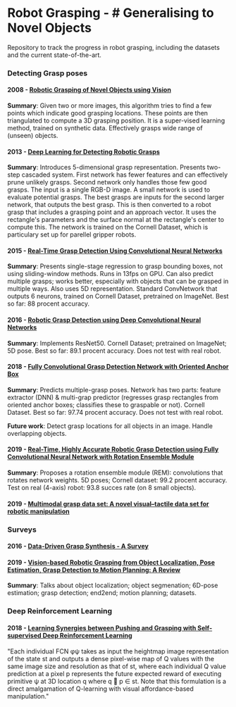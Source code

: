 # Robot Grasping - # Generalising to Novel Objects
Repository to track the progress in robot grasping, including the datasets and the current state-of-the-art.

### Detecting Grasp poses

#### 2008 - [Robotic Grasping of Novel Objects using Vision](http://pr.cs.cornell.edu/grasping/IJRR_saxena_etal_roboticgraspingofnovelobjects.pdf)
**Summary**: Given two or more images, this algorithm tries to find a few points which indicate good grasping locations. These points are then triangulated to compute a 3D grasping position. It is a super-vised learning method, trained on synthetic data. Effectively grasps wide range of (unseen) objects. 

#### 2013 - [Deep Learning for Detecting Robotic Grasps](https://arxiv.org/abs/1301.3592)
**Summary**: Introduces 5-dimensional grasp representation. Presents two-step cascaded system. First network has fewer features and can effectively prune unlikely grasps. Second network only handles those few good grasps. The input is a single RGB-D image. A small network is used to evaluate potential grasps. The best grasps are inputs for the second larger network, that outputs the best grasp. This is then converted to a robot grasp that includes a grasping point and an approach vector. It uses the rectangle's parameters and the surface normal at the rectangle's center to compute this. The network is trained on the Cornell Dataset, which is particulary set up for parellel gripper robots.

#### 2015 - [Real-Time Grasp Detection Using Convolutional Neural Networks](https://arxiv.org/abs/1412.3128)
**Summary**: Presents single-stage regression to grasp bounding boxes, not using sliding-window methods. Runs in 13fps on GPU. Can also predict multiple grasps; works better, especially with objects that can be grasped in multiple ways. Also uses 5D representation. Standard ConvNetwork that outputs 6 neurons, trained on Cornell Dataset, pretrained on ImageNet. Best so far: 88 procent accuracy. 

#### 2016 - [Robotic Grasp Detection using Deep Convolutional Neural Networks](https://arxiv.org/abs/1611.08036)
**Summary**: Implements ResNet50. Cornell Dataset; pretrained on ImageNet; 5D pose. Best so far: 89.1 procent accuracy. Does not test with real robot.

#### 2018 - [Fully Convolutional Grasp Detection Network with Oriented Anchor Box](https://arxiv.org/abs/1803.02209)
**Summary**: Predicts multiple-grasp poses. Network has two parts: feature extractor (DNN) & multi-grap predictor (regresses grasp rectangles from oriented anchor boxes; classifies these to graspable or not). Cornell Dataset. Best so far: 97.74 procent accuracy.  Does not test with real robot.

**Future work**: Detect grasp locations for all objects in an image. Handle overlapping objects. 

#### 2019 - [Real-Time, Highly Accurate Robotic Grasp Detection using Fully Convolutional Neural Network with Rotation Ensemble Module](https://arxiv.org/abs/1812.07762)
**Summary**: Proposes a rotation ensemble module (REM): convolutions that rotates network weights. 5D poses; Cornell dataset: 99.2 procent accuracy. Test on real (4-axis) robot: 93.8 succes rate (on 8 small objects).

#### 2019 - [Multimodal grasp data set: A novel visual–tactile data set for robotic manipulation](https://journals.sagepub.com/doi/10.1177/1729881418821571)


### Surveys 

#### 2016 - [Data-Driven Grasp Synthesis - A Survey](https://arxiv.org/pdf/1309.2660.pdf)

#### 2019 - [Vision-based Robotic Grasping from Object Localization, Pose Estimation, Grasp Detection to Motion Planning: A Review](https://arxiv.org/abs/1905.06658)
**Summary**: Talks about object localization; object segmenation; 6D-pose estimation; grasp detection; end2end; motion planning; datasets. 


### Deep Reinforcement Learning

#### 2018 - [Learning Synergies between Pushing and Grasping with Self-supervised Deep Reinforcement Learning](https://arxiv.org/abs/1803.09956)

"Each individual FCN φψ takes as input the heightmap image representation of the state st and outputs a dense pixel-wise map of Q values with the same image size and resolution as that of st, where each individual Q value prediction at a pixel p represents the future expected reward of executing primitive ψ at 3D location q where q 􏰏 p ∈ st. Note that this formulation is a direct amalgamation of Q-learning with visual affordance-based manipulation."



